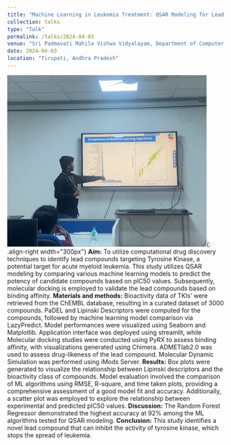 ```yaml
---
title: "Machine Learning in Leukemia Treatment: QSAR Modeling for Lead Compound Identification"
collection: talks
type: "Talk"
permalink: /talks/2024-04-03
venue: "Sri Padmavati Mahila Vishwa Vidyalayam, Department of Computer Science"
date: 2024-04-03
location: "Tirupati, Andhra Pradesh"
---
```

![conf](https://github.com/sohithpydev/sohith/blob/4a6cb4f69ba6f2c51d9aafb2f4efc5379fc1fbcc/images/conference_spmvv_3.jpg){: .align-right width="300px"}
**Aim:**  To utilize computational drug discovery techniques to identify lead compounds targeting Tyrosine Kinase, a potential target for acute myeloid leukemia. This study utilizes QSAR modeling by comparing various machine learning models to predict the potency of candidate compounds based on pIC50 values. Subsequently, molecular docking is employed to validate the lead compounds based on binding affinity. **Materials and methods:** Bioactivity data of TKIs’ were retrieved from the ChEMBL database, resulting in a curated dataset of 3000 compounds. PaDEL and Lipinski Descriptors were computed for the compounds, followed by machine learning model comparison via LazyPredict. Model performances were visualized using Seaborn and Matplotlib. Application interface was deployed using streamlit, while Molecular docking studies were conducted using PyRX to assess binding affinity, with visualizations generated using Chimera. ADMETlab2.0 was used to assess drug-likeness of the lead compound. Molecular Dynamic Simulation was performed using iMods Server. **Results:** Box plots were generated to visualize the relationship between Lipinski descriptors and the bioactivity class of compounds.  Model evaluation involved the comparison of ML algorithms using RMSE, R-square, and time taken plots, providing a comprehensive assessment of a good model fit and accuracy. Additionally, a scatter plot was employed to explore the relationship between experimental and predicted pIC50 values. **Discussion:** The Random Forest Regressor demonstrated the highest accuracy at 92% among the ML algorithms tested for QSAR modeling.  **Conclusion:** This study identifies a novel lead compound that can inhibit the activity of tyrosine kinase, which stops the spread of leukemia.

